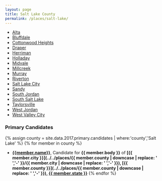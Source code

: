 ```yaml
---
layout: page
title: Salt Lake County
permalink: /places/salt-lake/
---
```


- [Alta](alta)
- [Bluffdale](bluffdale)
- [Cottonwood Heights](cottonwood-heights)
- [Draper](draper)
- [Herriman](herriman)
- [Holladay](holladay)
- [Midvale](midvale)
- [Millcreek](millcreek)
- [Murray](murray)
- [Riverton](riverton)
- [Salt Lake City](salt-lake-city)
- [Sandy](sandy)
- [South Jordan](south-jordan)
- [South Salt Lake](south-salt-lake)
- [Taylorsville](taylorsville)
- [West Jordan](west-jordan)
- [West Valley City](west-valley-city)

### Primary Candidates
{% assign county = site.data.2017.primary.candidates | where:'county','Salt Lake' %}
{% for member in county  %}
- <strong>[{{member.name}}](../../people/{{member.id}})</strong>, Candidate for <strong>{{ member.body }}</strong> of <strong>[{{ member.city }}](../../places/{{ member.county | downcase | replace: ' ','-' }}/{{ member.city | downcase | replace: ' ','-' }}), [{{ member.county }}](../../places/{{ member.county | downcase | replace: ' ','-' }}), [{{ member.state }}](../../places)</strong>
{% endfor %}
